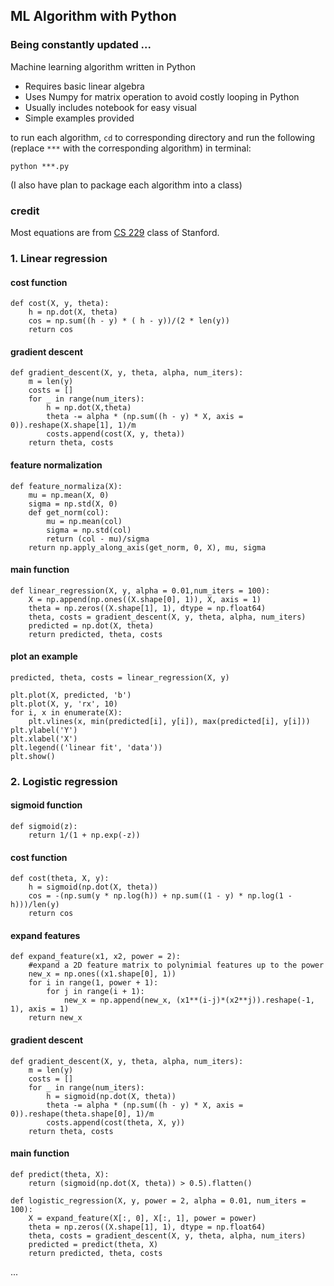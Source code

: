 ## ML Algorithm with Python

### Being constantly updated ...

Machine learning algorithm written in Python
- Requires basic linear algebra
- Uses Numpy for matrix operation to avoid costly looping in Python
- Usually includes notebook for easy visual
- Simple examples provided

to run each algorithm, `cd` to corresponding directory and run the following (replace `***` with the corresponding algorithm) in terminal:

```
python ***.py
```

(I also have plan to package each algorithm into a class)

### credit
Most equations are from [CS 229](http://cs229.stanford.edu/syllabus-autumn2018.html) class of Stanford.  

### 1. Linear regression

#### cost function

```
def cost(X, y, theta):
    h = np.dot(X, theta)
    cos = np.sum((h - y) * ( h - y))/(2 * len(y))
    return cos
```

#### gradient descent
```
def gradient_descent(X, y, theta, alpha, num_iters):
    m = len(y)
    costs = []
    for _ in range(num_iters):
        h = np.dot(X,theta)
        theta -= alpha * (np.sum((h - y) * X, axis = 0)).reshape(X.shape[1], 1)/m
        costs.append(cost(X, y, theta))
    return theta, costs
```
#### feature normalization
```
def feature_normaliza(X):
    mu = np.mean(X, 0)      
    sigma = np.std(X, 0)   
    def get_norm(col):
        mu = np.mean(col)      
        sigma = np.std(col)
        return (col - mu)/sigma
    return np.apply_along_axis(get_norm, 0, X), mu, sigma
```

#### main function

```
def linear_regression(X, y, alpha = 0.01,num_iters = 100):
    X = np.append(np.ones((X.shape[0], 1)), X, axis = 1)
    theta = np.zeros((X.shape[1], 1), dtype = np.float64)
    theta, costs = gradient_descent(X, y, theta, alpha, num_iters)
    predicted = np.dot(X, theta)
    return predicted, theta, costs
```

#### plot an example
```
predicted, theta, costs = linear_regression(X, y)

plt.plot(X, predicted, 'b')
plt.plot(X, y, 'rx', 10)
for i, x in enumerate(X):
    plt.vlines(x, min(predicted[i], y[i]), max(predicted[i], y[i]))
plt.ylabel('Y')
plt.xlabel('X')
plt.legend(('linear fit', 'data'))
plt.show()
```

### 2. Logistic regression
#### sigmoid function
```
def sigmoid(z):
    return 1/(1 + np.exp(-z))
```

#### cost function

```
def cost(theta, X, y):
    h = sigmoid(np.dot(X, theta))
    cos = -(np.sum(y * np.log(h)) + np.sum((1 - y) * np.log(1 - h)))/len(y)
    return cos
```

#### expand features
```
def expand_feature(x1, x2, power = 2):
    #expand a 2D feature matrix to polynimial features up to the power
    new_x = np.ones((x1.shape[0], 1))
    for i in range(1, power + 1):
        for j in range(i + 1):
            new_x = np.append(new_x, (x1**(i-j)*(x2**j)).reshape(-1, 1), axis = 1)
    return new_x
```

#### gradient descent
```
def gradient_descent(X, y, theta, alpha, num_iters):
    m = len(y)
    costs = []
    for _ in range(num_iters):
        h = sigmoid(np.dot(X, theta))
        theta -= alpha * (np.sum((h - y) * X, axis = 0)).reshape(theta.shape[0], 1)/m
        costs.append(cost(theta, X, y))
    return theta, costs
```

#### main function
```
def predict(theta, X):
    return (sigmoid(np.dot(X, theta)) > 0.5).flatten()

def logistic_regression(X, y, power = 2, alpha = 0.01, num_iters = 100):
    X = expand_feature(X[:, 0], X[:, 1], power = power)
    theta = np.zeros((X.shape[1], 1), dtype = np.float64)
    theta, costs = gradient_descent(X, y, theta, alpha, num_iters)
    predicted = predict(theta, X)
    return predicted, theta, costs
```



...
